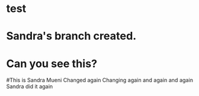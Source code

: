 # test
# Sandra's branch created.
# Can you see this?





#This is Sandra Mueni
Changed again
Changing again and again and again
Sandra did it again